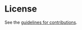 # License

See the
[guidelines for contributions](https://github.com/compellio/draft-avrilionis-satp-asset-profiles/blob//CONTRIBUTING.md).
